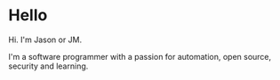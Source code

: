 # Hello

Hi.  I'm Jason or JM.

I'm a software programmer with a passion for automation, open source, security and learning.

